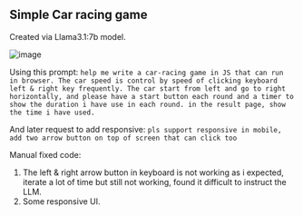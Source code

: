 ## Simple Car racing game 

Created via Llama3.1:7b model.

![image](https://github.com/user-attachments/assets/3e77a373-1ef3-4272-bc49-045e83179c01)

Using this prompt:
```help me write a car-racing game in JS that can run in browser. The car speed is control by speed of clicking keyboard left & right key frequently. The car start from left and go to right horizontally, and please have a start button each round and a timer to show the duration i have use in each round. in the result page, show the time i have used. ```

And later request to add responsive:
```pls support responsive in mobile, add two arrow button on top of screen that can click too```


Manual fixed code:
1. The left & right arrow button in keyboard is not working as i expected, iterate a lot of time but still not working, found it difficult to instruct the LLM.
2. Some responsive UI.
